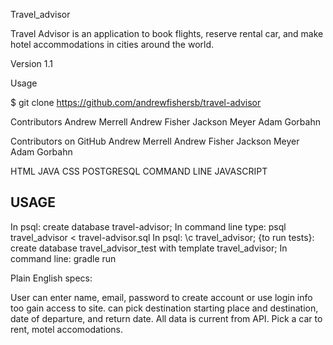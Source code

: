 Travel_advisor

Travel Advisor is an application to book flights, reserve rental car, and make hotel accommodations in cities around the world.




Version 1.1

Usage

$ git clone https://github.com/andrewfishersb/travel-advisor

Contributors
Andrew Merrell
Andrew Fisher
Jackson Meyer
Adam Gorbahn

Contributors on GitHub
Andrew Merrell
Andrew Fisher
Jackson Meyer
Adam Gorbahn



HTML
JAVA
CSS
POSTGRESQL
COMMAND LINE
JAVASCRIPT

USAGE
--
In psql: 
create database travel-advisor;
In command line type:
psql travel_advisor < travel-advisor.sql
In psql:
\c travel_advisor;
{to run tests}: create database travel_advisor_test with template travel_advisor;
In command line:
gradle run





Plain English specs:



User can enter name, email, password to create account or use login info too gain access to site. can pick destination starting place and destination, date of departure, and return date. All data is current from API. Pick a car to rent, motel accomodations.
